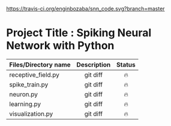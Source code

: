 https://travis-ci.org/enginbozaba/snn_code.svg?branch=master
# Project Title : Spiking Neural Network with Python


| Files/Directory name | Description | Status |
| :---               |     :---:      |   :---: |
| receptive_field.py | git diff       | :fire:      |
| spike_train.py     | git diff       | :fire:      |
| neuron.py          | git diff       | :fire:      |
| learning.py        | git diff       | :fire:      |
| visualization.py   | git diff       | :fire:      |


